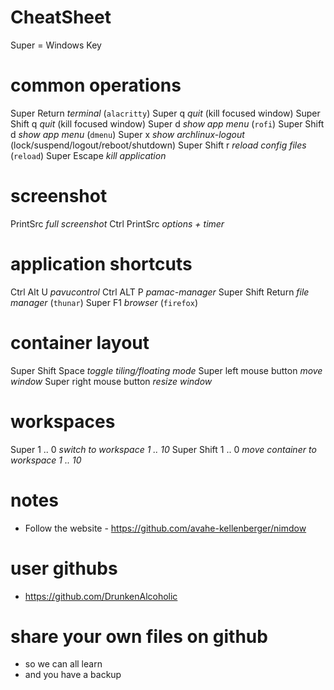 # CheatSheet #

  Super = Windows Key

# common operations
  Super          Return   *terminal* (`alacritty`)
  Super          q        *quit* (kill focused window)
  Super   Shift  q        *quit* (kill focused window)
  Super          d        *show app menu* (`rofi`)
  Super   Shift  d        *show app menu* (`dmenu`)
  Super          x        *show archlinux-logout* (lock/suspend/logout/reboot/shutdown)
  Super   Shift  r        *reload config files* (`reload`)
  Super          Escape   *kill application*

# screenshot
  PrintSrc                *full screenshot*
  Ctrl   PrintSrc         *options + timer*

# application shortcuts
  Ctrl    Alt U           *pavucontrol*
  Ctrl    ALT P           *pamac-manager*
  Super   Shift  Return   *file manager* (`thunar`)
  Super   F1              *browser* (`firefox`)

# container layout
 
  Super   Shift   Space       *toggle tiling/floating mode*
  Super   left mouse button   *move window*
  Super   right mouse button  *resize window*

# workspaces
  Super         1 .. 0    *switch to workspace 1 .. 10*
  Super  Shift  1 .. 0    *move container to workspace 1 .. 10*

# notes
  - Follow the website - https://github.com/avahe-kellenberger/nimdow

# user githubs
  - https://github.com/DrunkenAlcoholic

# share your own files on github 
  - so we can all learn
  - and you have a backup
